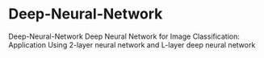 # Deep-Neural-Network
Deep-Neural-Network
Deep Neural Network for Image Classification: Application Using 2-layer neural network and L-layer deep neural network 

